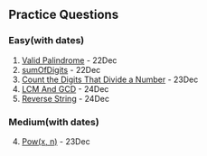 ## Practice Questions

### Easy(with dates)
1. [Valid Palindrome](https://leetcode.com/problems/valid-palindrome/description/) - 22Dec
2. [sumOfDigits](https://practice.geeksforgeeks.org/problems/sum-of-digits1742/1) - 22Dec
3. [Count the Digits That Divide a Number](https://leetcode.com/problems/count-the-digits-that-divide-a-number/description/) - 23Dec
5. [LCM And GCD](https://www.geeksforgeeks.org/problems/lcm-and-gcd4516/1) - 24Dec
6. [Reverse String](https://leetcode.com/problems/reverse-string/description/) - 24Dec


### Medium(with dates)

4. [Pow(x, n)](https://leetcode.com/problems/powx-n/description/) - 23Dec

